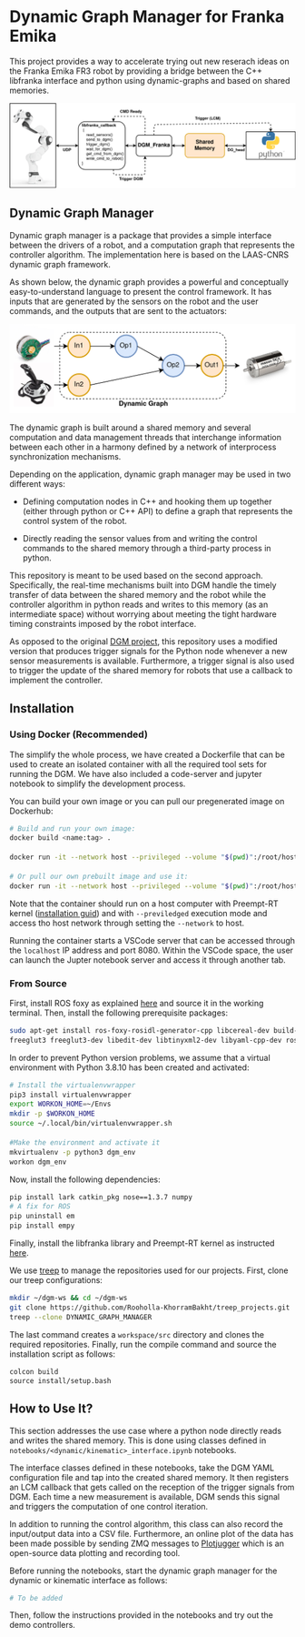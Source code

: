 # Dynamic Graph Manager for Franka Emika

This project provides a way to accelerate trying out new reserach ideas on the Franka Emika FR3 robot by providing a bridge between the C++ libfranka interface and python using dynamic-graphs and based on shared memories. 

![DGM_Franka](doc/DGMFranka.drawio.png)

## Dynamic Graph Manager

Dynamic graph manager is a package that provides a simple interface between the drivers of a robot, and a computation graph that represents the controller algorithm. The implementation here is based on the LAAS-CNRS dynamic graph framework.


As shown below, the dynamic graph provides a powerful and conceptually easy-to-understand language to present the control framework. It has inputs that are generated by the sensors on the robot and the user commands, and the outputs that are sent to the actuators: 

![DG_Conecept](doc/Dynamic-Graph.drawio.png)

The dynamic graph is built around a shared memory and several computation and data management threads that interchange information between each other in a harmony defined by a network of interprocess synchronization mechanisms. 

Depending on the application, dynamic graph manager may be used in two different ways:

- Defining computation nodes in C++ and hooking them up together (either through python or C++ API) to define a graph that represents the control system of the robot. 

- Directly reading the sensor values from and writing the control commands to the shared memory through a third-party process in python. 

This repository is meant to be used based on the second approach. Specifically, the real-time mechanisms built into DGM handle the timely transfer of data between the shared memory and the robot while the controller algorithm in python reads and writes to this memory (as an intermediate space) without worrying about meeting the tight hardware timing constraints imposed by the robot interface.

As opposed to the original [DGM project](https://github.com/machines-in-motion/dynamic_graph_manager), this repository uses a modified version that produces trigger signals for the Python node whenever a new sensor measurements is available. Furthermore, a trigger signal is also used to trigger the update of the shared memory for robots that use a callback to implement the controller.

## Installation
### Using Docker (Recommended)
The simplify the whole process, we have created a Dockerfile that can be used to create an isolated container with all the required tool sets for running the DGM. We have also included a code-server and jupyter notebook to simplify the development process. 

You can build your own image or you can pull our pregenerated image on Dockerhub:

```bash
# Build and run your own image:
docker build <name:tag> .

docker run -it --network host --privileged --volume "$(pwd)":/root/host_dgm_franka <name:tag>

# Or pull our own prebuilt image and use it:
docker run -it --network host --privileged --volume "$(pwd)":/root/host_dgm_franka robocaster/dgm-franka:amd64
```

Note that the container should run on a host computer with Preempt-RT kernel ([installation guid](https://frankaemika.github.io/docs/installation_linux.html)) and with `--previledged` execution mode and access tho host network through setting the `--network` to host.

Running the container starts a VSCode server that can be accessed through the `localhost` IP address and port 8080. Within the VSCode space, the user can launch the Jupter notebook server and access it through another tab. 
### From Source

First, install ROS foxy as explained [here](https://docs.ros.org/en/foxy/Installation.html) and source it in the working terminal. Then, install the following prerequisite packages:

```bash
sudo apt-get install ros-foxy-rosidl-generator-cpp libcereal-dev build-essential libboost-all-dev\
freeglut3 freeglut3-dev libedit-dev libtinyxml2-dev libyaml-cpp-dev ros-foxy-ament-cmake-nose python-all-dev
```

In order to prevent Python version problems, we assume that a virtual environment with Python 3.8.10 has been created and activated:

```bash
# Install the virtualenvwrapper
pip3 install virtualenvwrapper
export WORKON_HOME=~/Envs
mkdir -p $WORKON_HOME
source ~/.local/bin/virtualenvwrapper.sh

#Make the environment and activate it
mkvirtualenv -p python3 dgm_env
workon dgm_env 
```

Now, install the following dependencies:

```bash
pip install lark catkin_pkg nose==1.3.7 numpy
# A fix for ROS
pip uninstall em
pip install empy 
```

Finally, install the libfranka library and Preempt-RT kernel as instructed [here](https://frankaemika.github.io/docs/installation_linux.html). 


We use [treep](https://pypi.org/project/treep/) to manage the repositories used for our projects. First, clone our treep configurations:

```bash
mkdir ~/dgm-ws && cd ~/dgm-ws
git clone https://github.com/Rooholla-KhorramBakht/treep_projects.git
treep --clone DYNAMIC_GRAPH_MANAGER
```

The last command creates a `workspace/src` directory and clones the required repositories. Finally, run the compile command and source the installation script as follows:

```
colcon build
source install/setup.bash
```
## How to Use It?

This section addresses the use case where a python node directly reads and writes the shared memory. This is done using classes defined in `notebooks/<dynamic/kinematic>_interface.ipynb` notebooks. 

The interface classes defined in these notebooks, take the DGM YAML configuration file and tap into the created shared memory. It then registers an LCM callback that gets called on the reception of the trigger signals from DGM. Each time a new measurement is available, DGM sends this signal and triggers the computation of one control iteration. 

In addition to running the control algorithm, this class can also record the input/output data into a CSV file. Furthermore, an online plot of the data has been made possible by sending ZMQ messages to [Plotjugger](https://www.plotjuggler.io/) which is an open-source data plotting and recording tool. 

Before running the notebooks, start the dynamic graph manager for the dynamic or kinematic interface as follows:

```bash
# To be added
```

Then, follow the instructions provided in the notebooks and try out the demo controllers.
